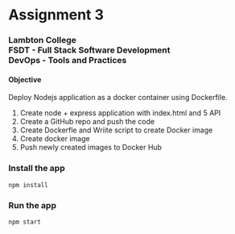 # Assignment 3

### Lambton College<br>FSDT - Full Stack Software Development<br>DevOps - Tools and Practices

#### Objective

Deploy Nodejs application as a docker container using Dockerfile.

1. Create node + express application with index.html and 5 API
2. Create a GitHub repo and push the code
3. Create Dockerfle and Wriite script to create Docker image
4. Create docker image
5. Push newly created images to Docker Hub

### Install the app

```
npm install
```

### Run the app

```
npm start
```
